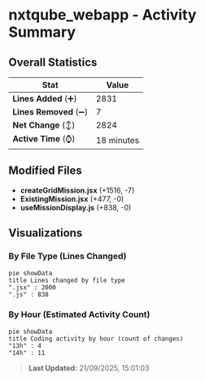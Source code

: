 # nxtqube_webapp - Activity Summary 

## Overall Statistics

| Stat                   | Value                                                             |
| ---------------------- | ----------------------------------------------------------------- |
| **Lines Added** (➕)   | 2831                                          |
| **Lines Removed** (➖) | 7                                        |
| **Net Change** (↕)    | 2824                |
| **Active Time** (⌚)   | 18 minutes |


## Modified Files
- **createGridMission.jsx** (+1516, -7)
- **ExistingMission.jsx** (+477, -0)
- **useMissionDisplay.js** (+838, -0)

## Visualizations

### By File Type (Lines Changed)

```mermaid
pie showData
title Lines changed by file type
".jsx" : 2000
".js" : 838
```

### By Hour (Estimated Activity Count)

```mermaid
pie showData
title Coding activity by hour (count of changes)
"13h" : 4
"14h" : 11
```


> **Last Updated:** 21/09/2025, 15:01:03